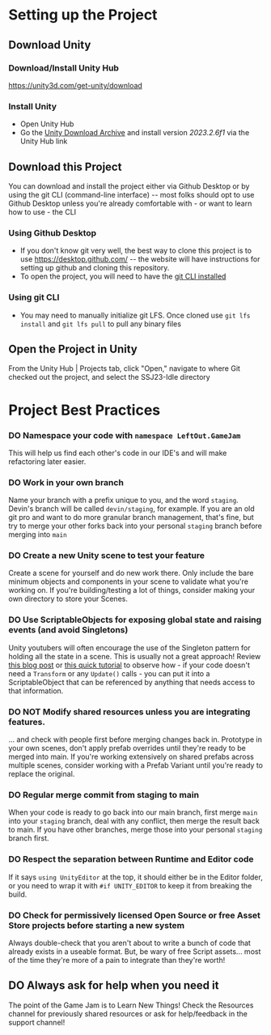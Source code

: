 # Setting up the Project
## Download Unity
### Download/Install Unity Hub
https://unity3d.com/get-unity/download
### Install Unity
* Open Unity Hub
* Go the [Unity Download Archive](https://unity3d.com/get-unity/download/archive) and install version *2023.2.6f1* via the Unity Hub link
## Download this Project
You can download and install the project either via Github Desktop or by using the git CLI (command-line interface) -- most folks should opt to use Github Desktop unless you're already comfortable with - or want to learn how to use - the CLI
### Using Github Desktop
* If you don't know git very well, the best way to clone this project is to use https://desktop.github.com/ -- the website will have instructions for setting up github and cloning this repository.
* To open the project, you will need to have the [git CLI installed](https://git-scm.com/downloads)
### Using git CLI
* You may need to manually initialize git LFS. Once cloned use `git lfs install` and `git lfs pull` to pull any binary files
## Open the Project in Unity
From the Unity Hub | Projects tab, click "Open," navigate to where Git checked out the project, and select the SSJ23-Idle directory

#
# Project Best Practices
### DO Namespace your code with `namespace LeftOut.GameJam`
This will help us find each other's code in our IDE's and will make refactoring later easier.
### DO Work in your own branch
Name your branch with a prefix unique to you, and the word `staging`. Devin's branch will be called `devin/staging`, for example. If you are an old git pro and want to do more granular branch management, that's fine, but try to merge your other forks back into your personal `staging` branch before merging into `main`
### DO Create a new Unity scene to test your feature
Create a scene for yourself and do new work there. Only include the bare minimum objects and components in your scene to validate what you're working on. If you're building/testing a lot of things, consider making your own directory to store your Scenes.
### DO Use ScriptableObjects for exposing global state and raising events (and avoid Singletons)
Unity youtubers will often encourage the use of the Singleton pattern for holding all the state in a scene. This is usually not a great approach! Review [this blog post](https://unity.com/how-to/architect-game-code-scriptable-objects) or [this quick tutorial](https://www.youtube.com/watch?v=WLDgtRNK2VE) to observe how - if your code doesn't need a `Transform` or any `Update()` calls - you can put it into a ScriptableObject that can be referenced by anything that needs access to that information.
### DO NOT Modify shared resources unless you are integrating features.
... and check with people first before merging changes back in. Prototype in your own scenes, don't apply prefab overrides until they're ready to be merged into main. If you're working extensively on shared prefabs across multiple scenes, consider working with a Prefab Variant until you're ready to replace the original.
### DO Regular merge commit from staging to main 
When your code is ready to go back into our main branch, first merge `main` into your `staging` branch, deal with any conflict, then merge the result back to main. If you have other branches, merge those into your personal `staging` branch first.
### DO Respect the separation between Runtime and Editor code
If it says `using UnityEditor` at the top, it should either be in the Editor folder, or you need to wrap it with `#if UNITY_EDITOR` to keep it from breaking the build.
### DO Check for permissively licensed Open Source or free Asset Store projects before starting a new system
Always double-check that you aren't about to write a bunch of code that already exists in a useable format. But, be wary of free Script assets... most of the time they're more of a pain to integrate than they're worth!
## DO Always ask for help when you need it
The point of the Game Jam is to Learn New Things! Check the Resources channel for previously shared resources or ask for help/feedback in the support channel!

